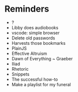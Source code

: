 # Reminders

* ?
* Libby does audiobooks
* vscode: simple browser
* Delete old passwords
* Harvests those bookmarks
* PlainJS
* Effective Altruism
* Dawn of Everything ~ Graeber
* Iliad
* Rhetoric
* Snippets
* The successful how-to
* Make a playlist for my funeral